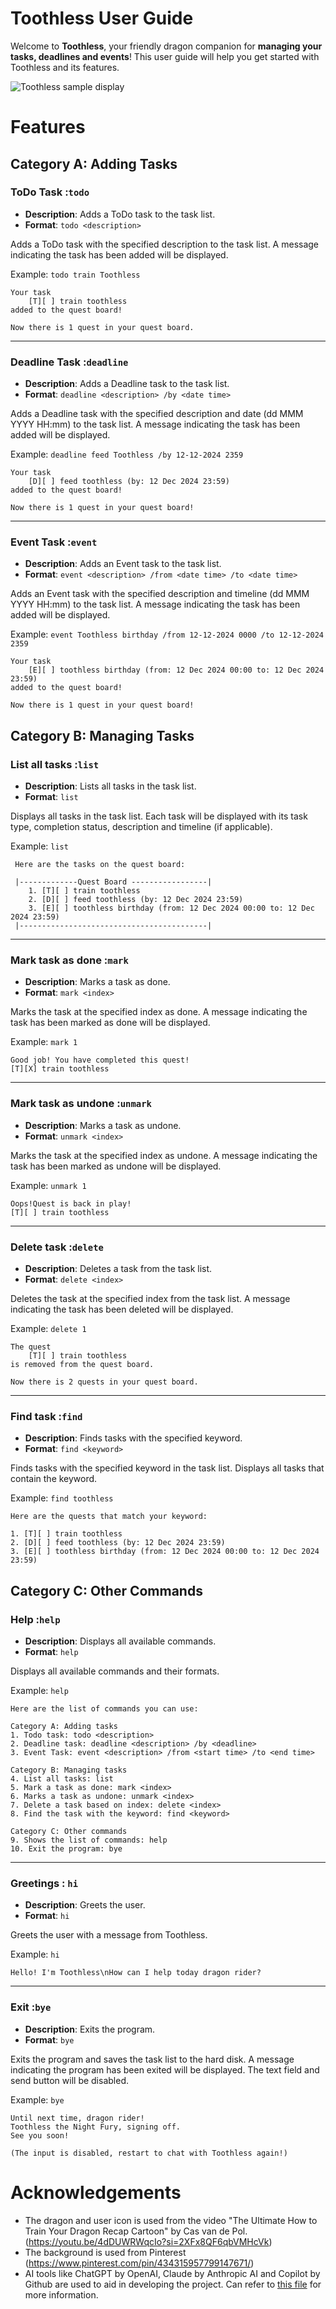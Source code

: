 # Toothless User Guide

Welcome to **Toothless**, your friendly dragon companion for **managing your tasks, deadlines and events**! This user guide will help you get started with Toothless and its features.

![Toothless sample display](./Ui.png)

# Features
## Category A: Adding Tasks

### ToDo Task :`todo`
- **Description**: Adds a ToDo task to the task list.
- **Format**: `todo <description>`

Adds a ToDo task with the specified description to the task list.
A message indicating the task has been added will be displayed.

Example: `todo train Toothless`

```
Your task
    [T][ ] train toothless
added to the quest board!

Now there is 1 quest in your quest board. 
```
---

### Deadline Task :`deadline`
- **Description**: Adds a Deadline task to the task list.
- **Format**: `deadline <description> /by <date time>`

Adds a Deadline task with the specified description and date (dd MMM YYYY HH:mm) to the task list.
A message indicating the task has been added will be displayed.

Example: `deadline feed Toothless /by 12-12-2024 2359`

```
Your task
    [D][ ] feed toothless (by: 12 Dec 2024 23:59)
added to the quest board!

Now there is 1 quest in your quest board!
```
---

### Event Task :`event`
- **Description**: Adds an Event task to the task list.
- **Format**: `event <description> /from <date time> /to <date time>`

Adds an Event task with the specified description and timeline (dd MMM YYYY HH:mm) to the task list.
A message indicating the task has been added will be displayed.

Example: `event Toothless birthday /from 12-12-2024 0000 /to 12-12-2024 2359`

```
Your task
    [E][ ] toothless birthday (from: 12 Dec 2024 00:00 to: 12 Dec 2024 23:59)
added to the quest board!

Now there is 1 quest in your quest board!
```

## Category B: Managing Tasks

### List all tasks :`list`
- **Description**: Lists all tasks in the task list.
- **Format**: `list`

Displays all tasks in the task list.
Each task will be displayed with its task type, completion status, description and timeline (if applicable).

Example: `list`

```
 Here are the tasks on the quest board:

 |-------------Quest Board -----------------|
    1. [T][ ] train toothless
    2. [D][ ] feed toothless (by: 12 Dec 2024 23:59)
    3. [E][ ] toothless birthday (from: 12 Dec 2024 00:00 to: 12 Dec 2024 23:59)
 |------------------------------------------|
```
---

### Mark task as done :`mark`
- **Description**: Marks a task as done.
- **Format**: `mark <index>`

Marks the task at the specified index as done.
A message indicating the task has been marked as done will be displayed.

Example: `mark 1`

```
Good job! You have completed this quest!
[T][X] train toothless
```
---

### Mark task as undone :`unmark`
- **Description**: Marks a task as undone.
- **Format**: `unmark <index>`

Marks the task at the specified index as undone.
A message indicating the task has been marked as undone will be displayed.

Example: `unmark 1`

```
Oops!Quest is back in play!
[T][ ] train toothless
```
---

### Delete task :`delete`
- **Description**: Deletes a task from the task list.
- **Format**: `delete <index>`

Deletes the task at the specified index from the task list.
A message indicating the task has been deleted will be displayed.

Example: `delete 1`

```
The quest
    [T][ ] train toothless
is removed from the quest board.

Now there is 2 quests in your quest board.
```
---

### Find task :`find`
- **Description**: Finds tasks with the specified keyword.
- **Format**: `find <keyword>`

Finds tasks with the specified keyword in the task list.
Displays all tasks that contain the keyword.

Example: `find toothless`

```
Here are the quests that match your keyword:

1. [T][ ] train toothless
2. [D][ ] feed toothless (by: 12 Dec 2024 23:59)
3. [E][ ] toothless birthday (from: 12 Dec 2024 00:00 to: 12 Dec 2024 23:59)
```

## Category C: Other Commands
### Help :`help`
- **Description**: Displays all available commands.
- **Format**: `help`

Displays all available commands and their formats.

Example: `help`

```
Here are the list of commands you can use:

Category A: Adding tasks
1. Todo task: todo <description>
2. Deadline task: deadline <description> /by <deadline>
3. Event Task: event <description> /from <start time> /to <end time>

Category B: Managing tasks
4. List all tasks: list
5. Mark a task as done: mark <index>
6. Marks a task as undone: unmark <index>
7. Delete a task based on index: delete <index>
8. Find the task with the keyword: find <keyword>

Category C: Other commands
9. Shows the list of commands: help
10. Exit the program: bye
```
---

### Greetings : `hi`
- **Description**: Greets the user.
- **Format**: `hi`

Greets the user with a message from Toothless.

Example: `hi`

```
Hello! I'm Toothless\nHow can I help today dragon rider?
```
---

### Exit :`bye`
- **Description**: Exits the program.
- **Format**: `bye`

Exits the program and saves the task list to the hard disk.
A message indicating the program has been exited will be displayed.
The text field and send button will be disabled.

Example: `bye`

```
Until next time, dragon rider!
Toothless the Night Fury, signing off.
See you soon!

(The input is disabled, restart to chat with Toothless again!)
```

# Acknowledgements
- The dragon and user icon is used from the video "The Ultimate How to Train Your Dragon Recap Cartoon" by Cas van de Pol. (https://youtu.be/4dDUWRWqcIo?si=2XFx8QF6qbVMHcVk) 
- The background is used from Pinterest (https://www.pinterest.com/pin/434315957799147671/)
- AI tools like ChatGPT by OpenAI, Claude by Anthropic AI and Copilot by Github are used to aid in developing the project. Can refer to [this file](../AI.md) for more information.
